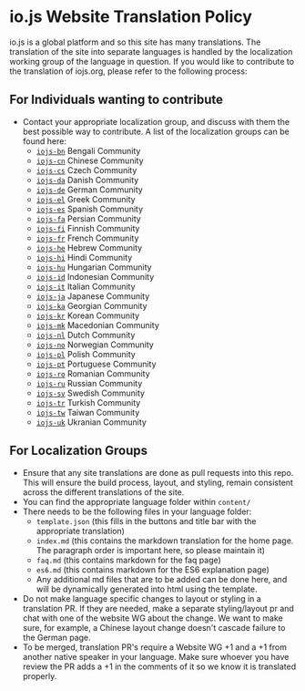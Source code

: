 # io.js Website Translation Policy

io.js is a global platform and so this site has many translations. The translation of the site into
separate languages is handled by the localization working group of the language in question. If you
would like to contribute to the translation of iojs.org, please refer to the following process:

## For Individuals wanting to contribute
* Contact your appropriate localization group, and discuss with them the best possible way to contribute. A list of the localization groups can be found here: 
    * [`iojs-bn`](https://github.com/iojs/iojs-bn) Bengali Community
    * [`iojs-cn`](https://github.com/iojs/iojs-cn) Chinese Community 
    * [`iojs-cs`](https://github.com/iojs/iojs-cs) Czech Community 
    * [`iojs-da`](https://github.com/iojs/iojs-da) Danish Community 
    * [`iojs-de`](https://github.com/iojs/iojs-de) German Community
    * [`iojs-el`](https://github.com/iojs/iojs-el) Greek Community
    * [`iojs-es`](https://github.com/iojs/iojs-es) Spanish Community
    * [`iojs-fa`](https://github.com/iojs/iojs-fa) Persian Community 
    * [`iojs-fi`](https://github.com/iojs/iojs-fi) Finnish Community
    * [`iojs-fr`](https://github.com/iojs/iojs-fr) French Community
    * [`iojs-he`](https://github.com/iojs/iojs-he) Hebrew Community
    * [`iojs-hi`](https://github.com/iojs/iojs-hi) Hindi Community 
    * [`iojs-hu`](https://github.com/iojs/iojs-hu) Hungarian Community
    * [`iojs-id`](https://github.com/iojs/iojs-id) Indonesian Community
    * [`iojs-it`](https://github.com/iojs/iojs-it) Italian Community
    * [`iojs-ja`](https://github.com/iojs/iojs-ja) Japanese Community
    * [`iojs-ka`](https://github.com/iojs/iojs-ka) Georgian Community
    * [`iojs-kr`](https://github.com/iojs/iojs-kr) Korean Community
    * [`iojs-mk`](https://github.com/iojs/iojs-mk) Macedonian Community
    * [`iojs-nl`](https://github.com/iojs/iojs-nl) Dutch Community
    * [`iojs-no`](https://github.com/iojs/iojs-no) Norwegian Community
    * [`iojs-pl`](https://github.com/iojs/iojs-pl) Polish Community
    * [`iojs-pt`](https://github.com/iojs/iojs-pt) Portuguese Community
    * [`iojs-ro`](https://github.com/iojs/iojs-ro) Romanian Community
    * [`iojs-ru`](https://github.com/iojs/iojs-ru) Russian Community
    * [`iojs-sv`](https://github.com/iojs/iojs-sv) Swedish Community
    * [`iojs-tr`](https://github.com/iojs/iojs-tr) Turkish Community
    * [`iojs-tw`](https://github.com/iojs/iojs-tw) Taiwan Community
    * [`iojs-uk`](https://github.com/iojs/iojs-uk) Ukranian Community
    
## For Localization Groups
* Ensure that any site translations are done as pull requests into this repo. This will ensure the build process, layout, and styling, remain consistent across the different translations of the site.
* You can find the appropriate language folder within `content/`
* There needs to be the following files in your language folder:
    * `template.json` (this fills in the buttons and title bar with the appropriate translation)
    * `index.md` (this contains the markdown translation for the home page. The paragraph order is important here, so please maintain it)
    * `faq.md` (this contains markdown for the faq page)
    * `es6.md` (this contains markdown for the ES6 explanation page)
    * Any additional md files that are to be added can be done here, and will be dynamically generated into html using the template.
* Do not make language specific changes to layout or styling in a translation PR. If they are needed, make a separate styling/layout pr and chat with one of the website WG about the change. We want to make sure, for example, a Chinese layout change doesn't cascade failure to the German page.
* To be merged, translation PR's require a Website WG +1 and a +1 from another native speaker in your language. Make sure whoever you have review the PR adds a +1 in the comments of it so we know it is translated properly.
